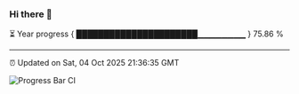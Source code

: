 ### Hi there 👋

⏳ Year progress { ██████████████████████▁▁▁▁▁▁▁▁ } 75.86 %

---

⏰ Updated on Sat, 04 Oct 2025 21:36:35 GMT

![Progress Bar CI](https://github.com/IshwaranRudhara/GIT-ACTION/workflows/Progress%20Bar%20CI/badge.svg)
